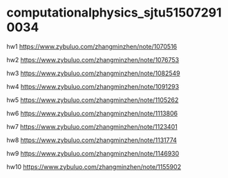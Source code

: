 # computationalphysics_sjtu515072910034
hw1 https://www.zybuluo.com/zhangminzhen/note/1070516

hw2 https://www.zybuluo.com/zhangminzhen/note/1076753

hw3 https://www.zybuluo.com/zhangminzhen/note/1082549

hw4 https://www.zybuluo.com/zhangminzhen/note/1091293

hw5 https://www.zybuluo.com/zhangminzhen/note/1105262

hw6 https://www.zybuluo.com/zhangminzhen/note/1113806

hw7 https://www.zybuluo.com/zhangminzhen/note/1123401

hw8 https://www.zybuluo.com/zhangminzhen/note/1131774

hw9 https://www.zybuluo.com/zhangminzhen/note/1146930

hw10 https://www.zybuluo.com/zhangminzhen/note/1155902
